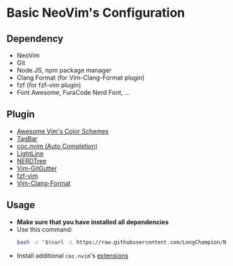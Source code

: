 # Basic NeoVim's Configuration

## Dependency
- NeoVim
- Git
- Node.JS, npm package manager
- Clang Format (for Vim-Clang-Format plugin)
- fzf (for fzf-vim plugin)
- Font Awesome, FuraCode Nerd Font, ...

## Plugin
- [Awesome Vim's Color Schemes](https://github.com/rafi/awesome-vim-colorschemes)
- [TagBar](https://github.com/preservim/tagbar)
- [coc.nvim (Auto Completion)](https://github.com/neoclide/coc.nvim)
- [LightLine](https://github.com/itchyny/lightline.vim)
- [NERDTree](https://github.com/preservim/nerdtree)
- [Vim-GitGutter](https://github.com/airblade/vim-gitgutter)
- [fzf-vim](https://github.com/junegunn/fzf.vim)
- [Vim-Clang-Format](https://github.com/rhysd/vim-clang-format)

## Usage
- **Make sure that you have installed all dependencies**
- Use this command:
    ```bash
    bash -c "$(curl -L https://raw.githubusercontent.com/LongChampion/NeoVim/master/install.sh)"
    ```
- Install additional `coc.nvim`'s [extensions](https://github.com/neoclide/coc.nvim/wiki/Using-coc-extensions)